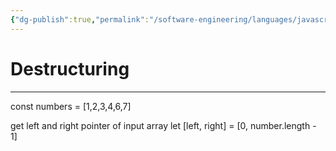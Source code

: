 ```yaml
---
{"dg-publish":true,"permalink":"/software-engineering/languages/javascript/destructuring/","tags":["code/javascript","type/permanent"],"created":"2023-07-24T07:25:05.975-05:00","updated":"2023-09-05T14:30:15.267-05:00"}
---
```


# Destructuring
---
const numbers = [1,2,3,4,6,7]

get left and right pointer of input array
let [left, right] = [0, number.length - 1]
